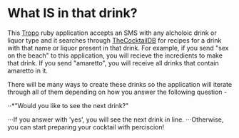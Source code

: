 # What IS in that drink?

This [Tropo](www.tropo.com) ruby application accepts an SMS with any alcholoic drink or liquor type and it searches through [TheCocktailDB](www.thecocktaildb.com/) for recipes for a drink with that name or liquor present in that drink. For example, if you send "sex on the beach" to this application, you will recieve the incredients to make that drink. If you send "amaretto", you will receive all drinks that contain amaretto in it.

There will be many ways to create these drinks so the application will iterate through all of them depending on how you answer the following question -

⋅⋅*"Would you like to see the next drink?"

 ⋅⋅⋅If you answer with 'yes', you will see the next drink in line.
 ⋅⋅⋅Otherwise, you can start preparing your cocktail with perciscion!

